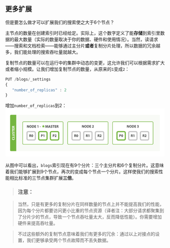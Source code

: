 ## 更多扩展
但是要怎么做才可以扩展我们的搜索使之大于6个节点？

主节点的数量在创建索引时已经给定。实际上，这个数字定义了能**存储**到索引里数据的最大数量（实际的数量取决于你的数据、硬件和使用情况）。当然，读请求——搜索和文档检索——能够通过主分片**或者**复制分片处理，所以数据的冗余越多，我们能处理的搜索吞吐量就越大。

复制节点的数量可以在运行中的集群中动态的变更，这允许我们可以根据需求扩大或者缩小规模。让我们增加复制节点的数量，从原来的`1`变成`2`：

```Javascript
PUT /blogs/_settings
{
   "number_of_replicas" : 2
}
```

增加`number_of_replicas`到2：
![三节点两复制集群](../images/02-05_replicas.png)

从图中可以看出，`blogs`索引现在有9个分片：三个主分片和6个复制分片。这意味着我们能够扩展到9个节点，再次的变成每个节点一个分片。这样使我们的搜索性能相比标准的三节点集群扩展**三倍**。

> ### 注意：

> 当然，只是有更多的复制分片在同样数量的节点上并不能提高我们的性能，因为每个分片都要访问更小比重的节点资源（译者注：大部分请求都聚集到了分片少的节点，导致一个节点吞吐量太大，反而降低性能）。你需要增加硬件来提高吞吐量。

> 不过这些额外的复制节点意味着我们有更多的冗余：通过以上对接点的设置，我们更够承受两个节点故障而不丢失数据。
